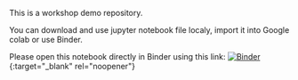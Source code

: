 This is a workshop demo repository.

You can download and use jupyter notebook file localy, import it into Google colab or use Binder. 

Please open this notebook directly in Binder using this link:
[![Binder](https://mybinder.org/badge_logo.svg)](https://mybinder.org/v2/gh/xpertmind/TigerGraph/master?labpath=vub_workshop_20221201%2Fvub_workshop.ipynb){:target="_blank" rel="noopener"}